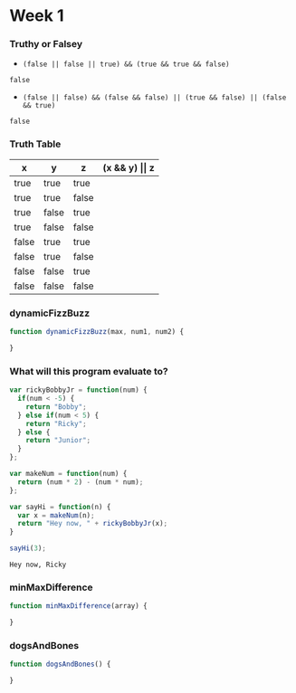 # Week 1

### Truthy or Falsey

* `(false || false || true) && (true && true && false)`

`false`
* `(false || false) && (false && false) || (true && false) || (false && true)`

`false`

### Truth Table

x  | y   | z   | (x && y) &#124;&#124; z
-----|-----|-----|------------------------
true |true |true |
true |true |false|
true |false|true |
true |false|false|
false|true |true |
false|true |false|
false|false|true |
false|false|false|

### dynamicFizzBuzz

```js
function dynamicFizzBuzz(max, num1, num2) {

}
```

### What will this program evaluate to?

```javascript
var rickyBobbyJr = function(num) {
  if(num < -5) {
    return "Bobby";
  } else if(num < 5) {
    return "Ricky";
  } else {
    return "Junior";
  }
};

var makeNum = function(num) {
  return (num * 2) - (num * num);
};

var sayHi = function(n) {
  var x = makeNum(n);
  return "Hey now, " + rickyBobbyJr(x);
}

sayHi(3);
```

`Hey now, Ricky`

### minMaxDifference
```js
function minMaxDifference(array) {

}
```

### dogsAndBones
```js
function dogsAndBones() {

}
```

